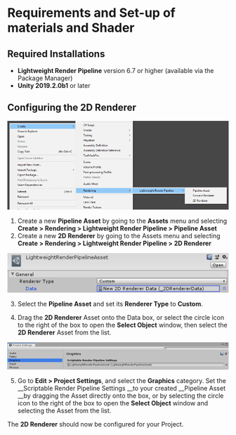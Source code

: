 # Requirements and Set-up of materials and Shader

## Required Installations

- __Lightweight Render Pipeline__ version 6.7 or higher (available via the Package Manager)
- __Unity 2019.2.0b1__ or later

## Configuring the 2D Renderer

![](images\image_2.png)

1. Create a new __Pipeline Asset__ by going to the __Assets__ menu and selecting __Create > Rendering > Lightweight Render Pipeline > Pipeline Asset__
2. Create a new __2D Renderer__ by going to  the Assets menu and selecting __Create > Rendering > Lightweight Render Pipeline > 2D Renderer__

![](images\image_3.png)

3. Select the __Pipeline Asset__ and set its __Renderer Type__ to __Custom__.

4. Drag the __2D Renderer__ Asset onto the Data box, or select the circle icon to the right of the box to open the __Select Object__ window, then select the __2D Renderer__ Asset from the list.

![](images\image_4.png)

5. Go to __Edit > Project Settings__, and select the __Graphics__ category. Set the __Scriptable Render Pipeline Settings __to your created __Pipeline Asset __by dragging the Asset directly onto the box, or by selecting the circle icon to the right of the box to open the __Select Object__ window and selecting the Asset from the list.

The __2D Renderer__ should now be configured for your Project.
